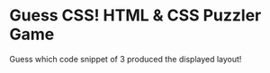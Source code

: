 Guess CSS! HTML & CSS Puzzler Game
==================================

Guess which code snippet of 3 produced the displayed layout!
